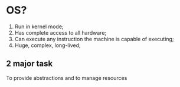 # OS?
1. Run in kernel mode;
2. Has complete access to all hardware;
3. Can execute any instruction the machine is capable of executing;
4. Huge, complex, long-lived;
## 2 major task
To provide abstractions and to manage resources
